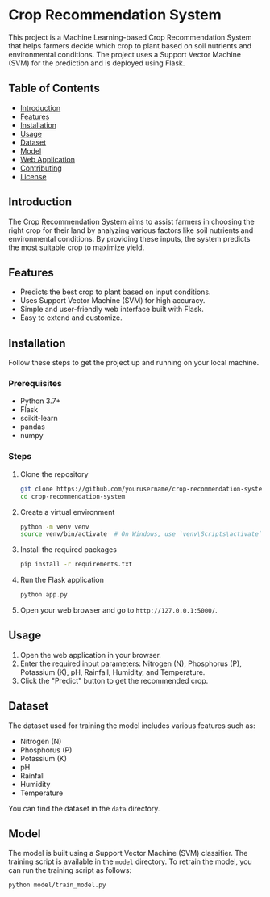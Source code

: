 # Crop Recommendation System

This project is a Machine Learning-based Crop Recommendation System that helps farmers decide which crop to plant based on soil nutrients and environmental conditions. The project uses a Support Vector Machine (SVM) for the prediction and is deployed using Flask.

## Table of Contents
- [Introduction](#introduction)
- [Features](#features)
- [Installation](#installation)
- [Usage](#usage)
- [Dataset](#dataset)
- [Model](#model)
- [Web Application](#web-application)
- [Contributing](#contributing)
- [License](#license)

## Introduction
The Crop Recommendation System aims to assist farmers in choosing the right crop for their land by analyzing various factors like soil nutrients and environmental conditions. By providing these inputs, the system predicts the most suitable crop to maximize yield.

## Features
- Predicts the best crop to plant based on input conditions.
- Uses Support Vector Machine (SVM) for high accuracy.
- Simple and user-friendly web interface built with Flask.
- Easy to extend and customize.

## Installation
Follow these steps to get the project up and running on your local machine.

### Prerequisites
- Python 3.7+
- Flask
- scikit-learn
- pandas
- numpy

### Steps
1. Clone the repository
    ```bash
    git clone https://github.com/yourusername/crop-recommendation-system.git
    cd crop-recommendation-system
    ```

2. Create a virtual environment
    ```bash
    python -m venv venv
    source venv/bin/activate  # On Windows, use `venv\Scripts\activate`
    ```

3. Install the required packages
    ```bash
    pip install -r requirements.txt
    ```

4. Run the Flask application
    ```bash
    python app.py
    ```

5. Open your web browser and go to `http://127.0.0.1:5000/`.

## Usage
1. Open the web application in your browser.
2. Enter the required input parameters: Nitrogen (N), Phosphorus (P), Potassium (K), pH, Rainfall, Humidity, and Temperature.
3. Click the "Predict" button to get the recommended crop.

## Dataset
The dataset used for training the model includes various features such as:
- Nitrogen (N)
- Phosphorus (P)
- Potassium (K)
- pH
- Rainfall
- Humidity
- Temperature

You can find the dataset in the `data` directory.

## Model
The model is built using a Support Vector Machine (SVM) classifier. The training script is available in the `model` directory. To retrain the model, you can run the training script as follows:

```bash
python model/train_model.py
